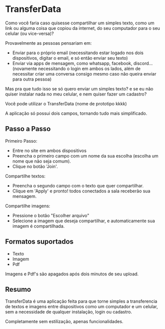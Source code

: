 # TransferData

Como você faria caso quisesse compartilhar um simples texto, como um link ou alguma coisa que copiou da internet, do seu computador para o seu celular (ou vice-versa)?

Provavelmente as pessoas pensariam em:
- Enviar para o próprio email (necessitando estar logado nos dois dispositivos, digitar o email, e só então enviar seu texto) 
- Enviar via apps de mensagem, como whatsapp, facebook, discord... (novamente necessitando o login em ambos os lados, além de necessitar criar uma conversa consigo mesmo caso não queira enviar para outra pessoa)

Mas pra que tudo isso se só quero enviar um simples texto? e se eu não quiser instalar nada no meu celular, e nem quiser fazer um cadastro?

Você pode utilizar o TransferData (nome de prototipo kkkk)

A aplicação só possui dois campos, tornando tudo mais simplificado.

## Passo a Passo
Primeiro Passo:
- Entre no site em ambos dispositivos
- Preencha o primeiro campo com um nome da sua escolha (escolha um nome que não seja comum).
- Clique no botão 'Join'.

Compartilhe textos:
- Preencha o segundo campo com o texto que quer compartilhar.
- Clique em 'Apply' e pronto! todos conectados a sala receberão sua mensagem.

Compartilhe imagens:
- Pressione o botão "Escolher arquivo"
- Selecione a imagem que deseja compartilhar, e automaticamente sua imagem é compartilhada.

## Formatos suportados

- Texto
- Imagem
- Pdf

Imagens e Pdf's são apagados após dois minutos de seu upload.

## Resumo

TransferData é uma aplicação feita para que torne simples a transferencia de textos e imagens entre dispositivos como um computador e um celular, sem a necessidade de qualquer instalação, login ou cadastro.

Completamente sem estilização, apenas funcionalidades.
